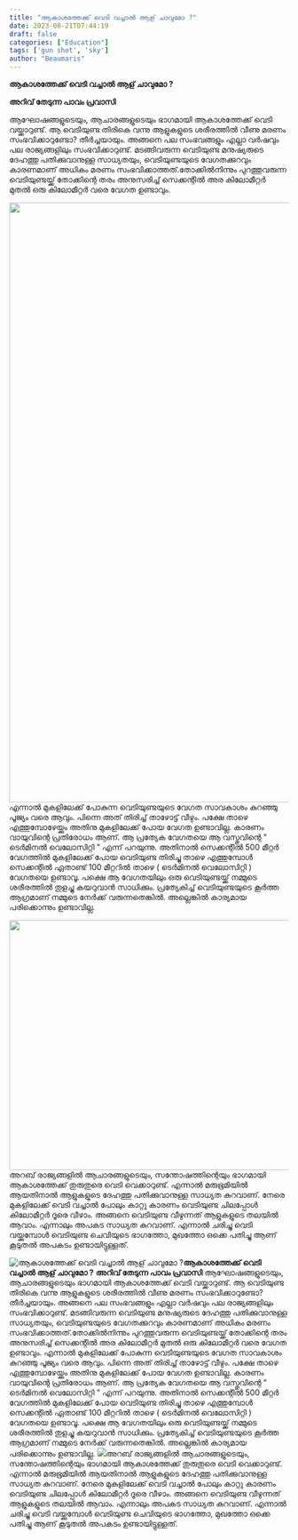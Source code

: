 ```yaml
---
title: "ആകാശത്തേക്ക് വെടി വച്ചാൽ ആള് ചാവുമോ ?"
date: 2023-08-21T07:44:19
draft: false
categories: ["Education"]
tags: ['gun shot', 'sky']
author: "Beaumaris"
---
```


<strong>ആകാശത്തേക്ക് വെടി വച്ചാൽ ആള് ചാവുമോ ?</strong>

<strong>അറിവ് തേടുന്ന പാവം പ്രവാസി</strong>

ആഘോഷങ്ങളുടെയും, ആചാരങ്ങളുടെയും ഭാഗമായി ആകാശത്തേക്ക് വെടി വയ്ക്കാറുണ്ട്. ആ വെടിയുണ്ട തിരികെ വന്നു ആളുകളുടെ ശരീരത്തിൽ വീണു മരണം സംഭവിക്കാറുണ്ടോ? തീർച്ചയായും. അങ്ങനെ പല സംഭവങ്ങളും എല്ലാ വർഷവും പല രാജ്യങ്ങളിലും സംഭവിക്കാറുണ്ട്. മടങ്ങിവരുന്ന വെടിയുണ്ട മനുഷ്യരുടെ ദേഹത്തു പതിക്കുവാനുള്ള സാധ്യതയും, വെടിയുണ്ടയുടെ വേഗതക്കുറവും കാരണമാണ് അധികം മരണം സംഭവിക്കാത്തത്.തോക്കിൽനിന്നും പുറത്തുവരുന്ന വെടിയുണ്ടയ്ക്ക് തോക്കിന്റെ തരം അനുസരിച്ച് സെക്കന്റിൽ അര കിലോമീറ്റർ മുതൽ ഒരു കിലോമീറ്റർ വരെ വേഗത ഉണ്ടാവും.

<img class="size-full wp-image-412042 aligncenter" src="https://cdn.boolokam.com/articles/2023/08/dqqw-1.webp" alt="" width="1920" height="1080" />എന്നാൽ മുകളിലേക്ക് പോകുന്ന വെടിയുണ്ടയുടെ വേഗത സാവകാശം കുറഞ്ഞു പൂജ്യം വരെ ആവും. പിന്നെ അത് തിരിച്ച്‌ താഴോട്ട് വീഴും. പക്ഷേ താഴെ എത്തുമ്പോഴേയ്ക്കും അതിനു മുകളിലേക്ക് പോയ വേഗത ഉണ്ടാവില്ല. കാരണം വായുവിന്റെ പ്രതിരോധം ആണ്. ആ പ്രത്യേക വേഗതയെ ആ വസ്തുവിന്റെ " ടെർമിനൽ വെലോസിറ്റി " എന്ന് പറയുന്നു. അതിനാൽ സെക്കന്റിൽ 500 മീറ്റർ വേഗത്തിൽ മുകളിലേക്ക് പോയ വെടിയുണ്ട തിരിച്ചു താഴെ എത്തുമ്പോൾ സെക്കന്റിൽ ഏതാണ്ട് 100 മീറ്ററിൽ താഴെ ( ടെർമിനൽ വെലോസിറ്റി ) വേഗതയെ ഉണ്ടാവൂ. പക്ഷെ ആ വേഗതയിലും ഒരു വെടിയുണ്ടയ്ക്ക് നമ്മുടെ ശരീരത്തിൽ തുളച്ചു കയറുവാൻ സാധിക്കും. പ്രത്യേകിച്ച് വെടിയുണ്ടയുടെ കൂർത്ത ആഗ്രമാണ് നമ്മുടെ നേർക്ക് വരുന്നതെങ്കിൽ. അല്ലെങ്കിൽ കാര്യമായ പരിക്കൊന്നും ഉണ്ടാവില്ല.

<img class="size-full wp-image-412043 aligncenter" src="https://cdn.boolokam.com/articles/2023/08/qdddd.webp" alt="" width="600" height="450" />അറബ് രാജ്യങ്ങളിൽ ആചാരങ്ങളുടെയും, സന്തോഷത്തിന്റെയും ഭാഗമായി ആകാശത്തേക്ക് തുരുതുരെ വെടി വെക്കാറുണ്ട്. എന്നാൽ മരുഭൂമിയിൽ ആയതിനാൽ ആളുകളുടെ ദേഹത്തു പതിക്കുവാനുള്ള സാധ്യത കുറവാണ്. നേരെ മുകളിലേക്ക് വെടി വച്ചാൽ പോലും കാറ്റു കാരണം വെടിയുണ്ട ചിലപ്പോൾ കിലോമീറ്റർ ദൂരെ വീഴാം. അങ്ങനെ വെടിയുണ്ട വീഴുന്നത് ആളുകളുടെ തലയിൽ ആവാം. എന്നാലും അപകട സാധ്യത കുറവാണ്. എന്നാൽ ചരിച്ചു വെടി വയ്ക്കുമ്പോൾ വെടിയുണ്ട ചെവിയുടെ ഭാഗത്തോ, മുഖത്തോ ഒക്കെ പതിച്ചു ആണ് കൂടുതൽ അപകടം ഉണ്ടായിട്ടുള്ളത്.


![ആകാശത്തേക്ക് വെടി വച്ചാൽ ആള് ചാവുമോ ?](https://cdn.boolokam.com/articles/2023/08/dqqw-1.webp)**ആകാശത്തേക്ക് വെടി വച്ചാൽ ആള് ചാവുമോ ?** **അറിവ് തേടുന്ന പാവം പ്രവാസി** ആഘോഷങ്ങളുടെയും, ആചാരങ്ങളുടെയും ഭാഗമായി ആകാശത്തേക്ക് വെടി വയ്ക്കാറുണ്ട്. ആ വെടിയുണ്ട തിരികെ വന്നു ആളുകളുടെ ശരീരത്തിൽ വീണു മരണം സംഭവിക്കാറുണ്ടോ? തീർച്ചയായും. അങ്ങനെ പല സംഭവങ്ങളും എല്ലാ വർഷവും പല രാജ്യങ്ങളിലും സംഭവിക്കാറുണ്ട്. മടങ്ങിവരുന്ന വെടിയുണ്ട മനുഷ്യരുടെ ദേഹത്തു പതിക്കുവാനുള്ള സാധ്യതയും, വെടിയുണ്ടയുടെ വേഗതക്കുറവും കാരണമാണ് അധികം മരണം സംഭവിക്കാത്തത്.തോക്കിൽനിന്നും പുറത്തുവരുന്ന വെടിയുണ്ടയ്ക്ക് തോക്കിന്റെ തരം അനുസരിച്ച് സെക്കന്റിൽ അര കിലോമീറ്റർ മുതൽ ഒരു കിലോമീറ്റർ വരെ വേഗത ഉണ്ടാവും. എന്നാൽ മുകളിലേക്ക് പോകുന്ന വെടിയുണ്ടയുടെ വേഗത സാവകാശം കുറഞ്ഞു പൂജ്യം വരെ ആവും. പിന്നെ അത് തിരിച്ച്‌ താഴോട്ട് വീഴും. പക്ഷേ താഴെ എത്തുമ്പോഴേയ്ക്കും അതിനു മുകളിലേക്ക് പോയ വേഗത ഉണ്ടാവില്ല. കാരണം വായുവിന്റെ പ്രതിരോധം ആണ്. ആ പ്രത്യേക വേഗതയെ ആ വസ്തുവിന്റെ " ടെർമിനൽ വെലോസിറ്റി " എന്ന് പറയുന്നു. അതിനാൽ സെക്കന്റിൽ 500 മീറ്റർ വേഗത്തിൽ മുകളിലേക്ക് പോയ വെടിയുണ്ട തിരിച്ചു താഴെ എത്തുമ്പോൾ സെക്കന്റിൽ ഏതാണ്ട് 100 മീറ്ററിൽ താഴെ ( ടെർമിനൽ വെലോസിറ്റി ) വേഗതയെ ഉണ്ടാവൂ. പക്ഷെ ആ വേഗതയിലും ഒരു വെടിയുണ്ടയ്ക്ക് നമ്മുടെ ശരീരത്തിൽ തുളച്ചു കയറുവാൻ സാധിക്കും. പ്രത്യേകിച്ച് വെടിയുണ്ടയുടെ കൂർത്ത ആഗ്രമാണ് നമ്മുടെ നേർക്ക് വരുന്നതെങ്കിൽ. അല്ലെങ്കിൽ കാര്യമായ പരിക്കൊന്നും ഉണ്ടാവില്ല. ![](https://cdn.boolokam.com/articles/2023/08/qdddd.webp)അറബ് രാജ്യങ്ങളിൽ ആചാരങ്ങളുടെയും, സന്തോഷത്തിന്റെയും ഭാഗമായി ആകാശത്തേക്ക് തുരുതുരെ വെടി വെക്കാറുണ്ട്. എന്നാൽ മരുഭൂമിയിൽ ആയതിനാൽ ആളുകളുടെ ദേഹത്തു പതിക്കുവാനുള്ള സാധ്യത കുറവാണ്. നേരെ മുകളിലേക്ക് വെടി വച്ചാൽ പോലും കാറ്റു കാരണം വെടിയുണ്ട ചിലപ്പോൾ കിലോമീറ്റർ ദൂരെ വീഴാം. അങ്ങനെ വെടിയുണ്ട വീഴുന്നത് ആളുകളുടെ തലയിൽ ആവാം. എന്നാലും അപകട സാധ്യത കുറവാണ്. എന്നാൽ ചരിച്ചു വെടി വയ്ക്കുമ്പോൾ വെടിയുണ്ട ചെവിയുടെ ഭാഗത്തോ, മുഖത്തോ ഒക്കെ പതിച്ചു ആണ് കൂടുതൽ അപകടം ഉണ്ടായിട്ടുള്ളത്.
